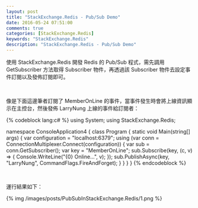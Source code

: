 ```yaml
---
layout: post
title: "StackExchange.Redis - Pub/Sub Demo"
date: 2016-05-24 07:51:00
comments: true
categories: [StackExchange.Redis]
keywords: "StackExchange.Redis"
description: "StackExchange.Redis - Pub/Sub Demo"
---
```


使用 StackExchange.Redis 開發 Redis 的 Pub/Sub 程式，需先調用 GetSubscriber 方法取得 Subscriber 物件，再透過該 Subscriber 物件去設定事件訂閱以及發佈訂閱即可。  

<!-- More -->

<br/>


像是下面這邊筆者訂閱了 MemberOnLine 的事件，當事件發生時會將上線資訊顯示在主控台，然後發佈 LarryNung 上線的事件給訂閱者：  

{% codeblock lang:c# %}
using System; 
using StackExchange.Redis; 

namespace ConsoleApplication4 { 
    class Program { 
        static void Main(string[] args) { 
            var configuration = "localhost:6379"; 
            using (var conn = ConnectionMultiplexer.Connect(configuration)) { 
                var sub = conn.GetSubscriber(); 
                var key = "MemberOnLine"; 
                sub.Subscribe(key, (c, v) => { 
                    Console.WriteLine("{0} Online...", v);
                 }); 
                sub.PublishAsync(key, "LarryNung", CommandFlags.FireAndForget);
            }
        } 
    } 
}
{% endcodeblock %}

<br/>


運行結果如下：

{% img /images/posts/PubSubInStackExchange.Redis/1.png %}
